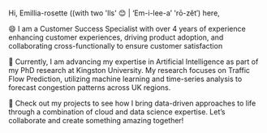 ### 

Hi, Emillia-rosette ((with two 'lls' 😊 | ‘Em-i-lee-a’ 'rō-zĕt′) here, 

  😄 I am a Customer Success Specialist with over 4 years of experience enhancing customer experiences, driving product adoption, and collaborating cross-functionally to ensure customer satisfaction
  
  🚀 Currently, I am advancing my expertise in Artificial Intelligence as part of my PhD research at Kingston University. My research focuses on Traffic Flow Prediction, utilizing machine learning and time-series analysis to forecast congestion patterns across UK regions.

  
  🔭 Check out my projects to see how I bring data-driven approaches to life through a combination of cloud and data science expertise. Let’s collaborate and create something amazing together!
